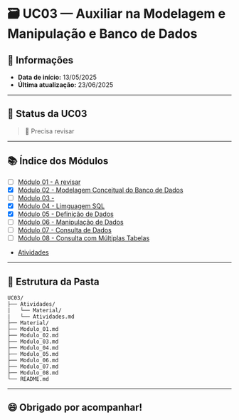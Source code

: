 # 🗃️ UC03 — Auxiliar na Modelagem e Manipulação e Banco de Dados

## 📅 Informações
- **Data de início:** 13/05/2025
- **Última atualização:** 23/06/2025

---

## 📌 Status da UC03
> 🔁 Precisa revisar

---

## 📚 Índice dos Módulos

- [ ] [Módulo 01 - A revisar](Modulo_01.md)
- [x] [Módulo 02 - Modelagem Conceitual do Banco de Dados](Modulo_02.md)
- [ ] [Módulo 03 - ](Modulo_03.md)
- [x] [Módulo 04 - Limguagem SQL](Modulo_04.md)
- [x] [Módulo 05 - Definição de Dados](Modulo_05.md)
- [ ] [Módulo 06 - Manipulação de Dados](Modulo_06.md)
- [ ] [Módulo 07 - Consulta de Dados](Modulo_07.md)
- [ ] [Módulo 08 - Consulta com Múltiplas Tabelas](Modulo_08.md)

- [Atividades](./Atividades/Atividades.md)

---

## 📁 Estrutura da Pasta

```
UC03/
├── Atividades/
|   └── Material/
|   └── Atividades.md
├── Material/
├── Modulo_01.md
├── Modulo_02.md
├── Modulo_03.md
├── Modulo_04.md
├── Modulo_05.md
├── Modulo_06.md
├── Modulo_07.md
├── Modulo_08.md
└── README.md
```

---

## 😄 Obrigado por acompanhar!